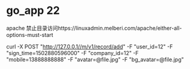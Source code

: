 # go_app 22

apache  禁止目录访问https://linuxadmin.melberi.com/apache/either-all-options-must-start



curl -X POST "http://127.0.0.1//m/v1/record/add" -F "user_id=12" -F "sign_time=1502880596000" -F "company_id=12" -F "mobile=13888888888" -F "avatar=@file.jpg" -F "bg_avatar=@file.jpg"
